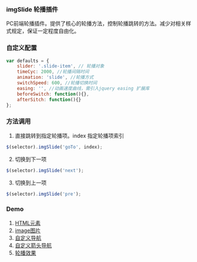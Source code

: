 ### imgSlide 轮播插件  
PC前端轮播插件。提供了核心的轮播方法，控制轮播跳转的方法。减少对相关样式规定，保证一定程度自由化。  
### 自定义配置  
```javascript
var defaults = {
    slider: '.slide-item', // 轮播对象
    timeCyc: 2000, //轮播间隔时间
    animation: 'slide', //轮播方式
    switchSpeed: 600, //轮播切换时间
    easing: '', //动画速度曲线，需引入jquery easing 扩展库
    beforeSwitch: function(){},
    afterSitch: function(){}
};
```  
### 方法调用  
1. 直接跳转到指定轮播项。index 指定轮播项索引
```javascript
$(selector).imgSlide('goTo', index);
```
2. 切换到下一项
```javascript
$(selector).imgSlide('next');
```
3. 切换到上一项
```javascript
$(selector).imgSlide('pre');
```  
### Demo  
1. [HTML元素](https://careycui.github.io/web-utils/demo/img_slide/index.html)
2. [image图片](https://careycui.github.io/web-utils/demo/img_slide/image.html)
3. [自定义导航](https://careycui.github.io/web-utils/demo/img_slide/custom_nav.html)
4. [自定义箭头导航](https://careycui.github.io/web-utils/demo/img_slide/custom_arrow.html)
5. [轮播效果](https://careycui.github.io/web-utils/demo/img_slide/slide_ani.html)
